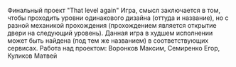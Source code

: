 Финальный проект "That level again"
Игра, смысл заключается в том, чтобы проходить уровни одинакового дизайна (оттуда и название), но с разной механикой прохождения (прохождением является открытие двери на следующий уровень). Данная игра в худшем исполнении может быть найдена (под тем же названием) в соответствующих сервисах.
Работа над проектом: Воронков Максим, Семиренко Егор, Куликов Матвей